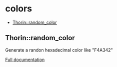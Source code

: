 # colors

- [Thorin::random_color](#Thorin_random_color)
<a name="Thorin_random_color"></a>
## Thorin::random_color
Generate a randon hexadecimal color like "F4A342"

[Full documentation](/doc/src/functions/colors/t_random_color.md)
